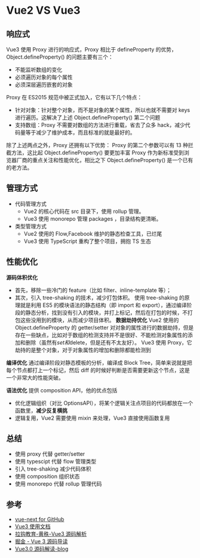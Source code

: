 # Vue2 VS Vue3

## 响应式

Vue3 使用 Proxy 进行的响应式，Proxy 相比于 defineProperty 的优势，Object.defineProperty() 的问题主要有三个：

- 不能监听数组的变化
- 必须遍历对象的每个属性
- 必须深层遍历嵌套的对象

Proxy 在 ES2015 规范中被正式加入，它有以下几个特点：

- 针对对象：针对整个对象，而不是对象的某个属性，所以也就不需要对 keys 进行遍历。这解决了上述 Object.defineProperty() 第二个问题
- 支持数组：Proxy 不需要对数组的方法进行重载，省去了众多 hack，减少代码量等于减少了维护成本，而且标准的就是最好的。

除了上述两点之外，Proxy 还拥有以下优势： Proxy 的第二个参数可以有 13 种拦截方法，这比起 Object.defineProperty() 要更加丰富 Proxy 作为新标准受到浏览器厂商的重点关注和性能优化，相比之下 Object.defineProperty() 是一个已有的老方法。

## 管理方式

- 代码管理方式
  - Vue2 的核心代码在 src 目录下，使用 rollup 管理。
  - Vue3 使用 monorepo 管理 packages ，目录结构更清晰。
- 类型管理方式
  - Vue2 使用的 Flow,Facebook 维护的静态检查工具，已烂尾
  - Vue3 使用 TypeScript 重构了整个项目，拥抱 TS 生态

## 性能优化

**源码体积优化**

- 首先，移除一些冷门的 feature（比如 filter、inline-template 等）；
- 其次，引入 tree-shaking 的技术，减少打包体积。
  使用 tree-shaking 的原理就是利用 ES5 的模块语法的静态结构（即 import 和 export），通过编译阶段的静态分析，找到没有引入的模块，并打上标记，然后在打包的时候，不打包这些没用到的模块，从而减少项目体积。
  **数据劫持优化**
  Vue2 使用的 Object.defineProperty 的 getter/setter 对对象的属性进行的数据劫持，但是存在一些缺点，比如对于数组的检测支持并不是很好、不能检测对象属性的添加和删除（虽然有$set和$delete，但是还有不太友好）。
  Vue3 使用 Proxy，它劫持的是整个对象，对于对象属性的增加和删除都能检测到

**编译优化**
通过编译阶段对静态模板的分析，编译成 Block Tree，简单来说就是把每个节点都打上一个标记，然后 diff 的时候好判断是否需要更新这个节点，这是一个非常大的性能突破。

**语法优化**
提供 composition API，他的优点包括

- 优化逻辑组织（对比 OptionsAPI），将某个逻辑关注点项目的代码都放在一个函数里，**减少反复横挑**
- 逻辑复用，Vue2 需要使用 mixin 来处理，Vue3 直接使用函数复用

## 总结

- 使用 proxy 代替 getter/setter
- 使用 typescipt 代替 flow 管理类型
- 引入 tree-shaking 减少代码体积
- 使用 composition 组织状态
- 使用 monorepo 代替 rollup 管理代码

## 参考

- [vue-next for GitHub](https://github.com/vuejs/vue-next)
- [Vue3 使用文档](https://composition-api.vuejs.org/zh/)
- [拉钩教育-黄秩-Vue3 源码解析](https://kaiwu.lagou.com/course/courseInfo.htm?courseId=326#/content)
- [掘金 - Vue 3 源码导读](https://juejin.im/post/5d977f47e51d4578453274b3)
- [Vue3.0 源码解读-blog](https://hkc452.github.io/slamdunk-the-vue3/main/)
